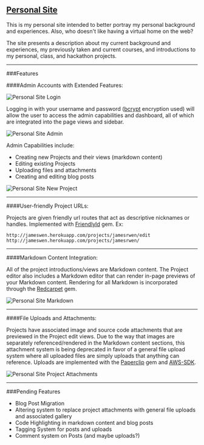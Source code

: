 <a href="http://jameswen.herokuapp.com/" target="_blank">Personal Site</a>
-------

This is my personal site intended to better portray my personal background and experiences. Also, who doesn't like having a virtual home on the web?

The site presents a description about my current background and experiences, my previously taken and current courses, and introductions to my personal, class, and hackathon projects.

---

###Features

####Admin Accounts with Extended Features:

![Personal Site Login](http://s3.amazonaws.com/jamesrwen/app/public/uploads/personalsitelogin_original.png?1390771410 "Personal Site Login")

Logging in with your username and password ([bcrypt](http://bcrypt-ruby.rubyforge.org/) encryption used) will allow the user to access the admin capabilities and dashboard, all of which are integrated into the page views and sidebar.

![Personal Site Admin](http://s3.amazonaws.com/jamesrwen/app/public/uploads/personalsiteadmin_original.png?1390771402 "Personal Site Admin")

Admin Capabilities include:
- Creating new Projects and their views (markdown content)
- Editing existing Projects
- Uploading files and attachments
- Creating and editing blog posts

![Personal Site New Project](http://s3.amazonaws.com/jamesrwen/app/public/uploads/personalsitenewproject_original.png?1390771437 "Personal Site New Project")

---

####User-friendly Project URLs:

Projects are given friendly url routes that act as descriptive nicknames or handles. Implemented with [FriendlyId](https://github.com/norman/friendly_id) gem.
Ex:

    http://jameswen.herokuapp.com/projects/jamesrwen/edit
    http://jameswen.herokuapp.com/projects/jamesrwen/

---

####Markdown Content Integration:

All of the project introductions/views are Markdown content. The Project editor also includes a Markdown editor that can render in-page previews of your Markdown content. Rendering for all Markdown is incorporated through the [Redcarpet](https://github.com/vmg/redcarpet) gem.

![Personal Site Markdown](http://s3.amazonaws.com/jamesrwen/app/public/uploads/personalsitemarkdown_original.png?1390771446 "Personal Site Markdown")

---

####File Uploads and Attachments:

Projects have associated image and source code attachments that are previewed in the Project edit views. Due to the way that images are separately referenced/rendered in the Markdown content sections, this attachment system is being deprecated in favor of a general file upload system where all uploaded files are simply uploads that anything can reference. Uploads are implemented with the [Paperclip](https://github.com/thoughtbot/paperclip) gem and [AWS-SDK](https://github.com/aws/aws-sdk-ruby).

![Personal Site Project Attachments](http://s3.amazonaws.com/jamesrwen/app/public/uploads/personalsiteattachments_original.png?1390771427 "Personal Site Project Attachments")

---

###Pending Features
- Blog Post Migration
- Altering system to replace project attachments with general file uploads and associated gallery
- Code Highlighting in markdown content and blog posts
- Tagging System for posts and uploads
- Comment system on Posts (and maybe uploads?)